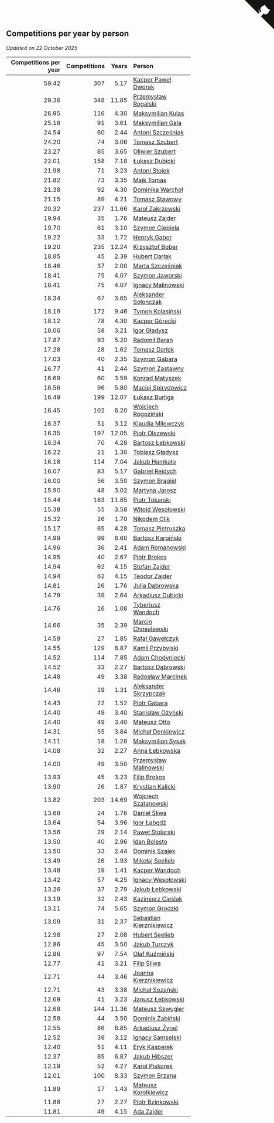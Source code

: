 ## Competitions per year by person

*Updated on 22 October 2025*

| Competitions per year | Competitions | Years | Person |
| ---: | ---: | ---: | :--- |
| 59.42 | 307 | 5.17 | [Kacper Paweł Dworak](https://www.worldcubeassociation.org/persons/2020DWOR01) |
| 29.36 | 348 | 11.85 | [Przemysław Rogalski](https://www.worldcubeassociation.org/persons/2013ROGA02) |
| 26.95 | 116 | 4.30 | [Maksymilian Kulas](https://www.worldcubeassociation.org/persons/2021KULA02) |
| 25.18 | 91 | 3.61 | [Maksymilian Gala](https://www.worldcubeassociation.org/persons/2022GALA01) |
| 24.54 | 60 | 2.44 | [Antoni Szcześniak](https://www.worldcubeassociation.org/persons/2023SZCZ04) |
| 24.20 | 74 | 3.06 | [Tomasz Szubert](https://www.worldcubeassociation.org/persons/2022SZUB02) |
| 23.27 | 85 | 3.65 | [Oliwier Szubert](https://www.worldcubeassociation.org/persons/2022SZUB01) |
| 22.01 | 158 | 7.18 | [Łukasz Dubicki](https://www.worldcubeassociation.org/persons/2018DUBI01) |
| 21.98 | 71 | 3.23 | [Antoni Stojek](https://www.worldcubeassociation.org/persons/2022STOJ03) |
| 21.82 | 73 | 3.35 | [Majk Tomas](https://www.worldcubeassociation.org/persons/2022TOMA05) |
| 21.38 | 92 | 4.30 | [Dominika Warchoł](https://www.worldcubeassociation.org/persons/2021WARC01) |
| 21.15 | 89 | 4.21 | [Tomasz Stawowy](https://www.worldcubeassociation.org/persons/2021STAW01) |
| 20.32 | 237 | 11.66 | [Karol Zakrzewski](https://www.worldcubeassociation.org/persons/2014ZAKR01) |
| 19.94 | 35 | 1.76 | [Mateusz Zajder](https://www.worldcubeassociation.org/persons/2024ZAJD01) |
| 19.70 | 61 | 3.10 | [Szymon Ciepiela](https://www.worldcubeassociation.org/persons/2022CIEP01) |
| 19.22 | 33 | 1.72 | [Henryk Gabor](https://www.worldcubeassociation.org/persons/2024GABO02) |
| 19.20 | 235 | 12.24 | [Krzysztof Bober](https://www.worldcubeassociation.org/persons/2013BOBE01) |
| 18.85 | 45 | 2.39 | [Hubert Darłak](https://www.worldcubeassociation.org/persons/2023DARL03) |
| 18.46 | 37 | 2.00 | [Marta Szcześniak](https://www.worldcubeassociation.org/persons/2023SZCZ07) |
| 18.41 | 75 | 4.07 | [Szymon Jaworski](https://www.worldcubeassociation.org/persons/2021JAWO01) |
| 18.41 | 75 | 4.07 | [Ignacy Malinowski](https://www.worldcubeassociation.org/persons/2021MALI02) |
| 18.34 | 67 | 3.65 | [Aleksander Sołonczak](https://www.worldcubeassociation.org/persons/2022SOLO01) |
| 18.19 | 172 | 9.46 | [Tymon Kolasiński](https://www.worldcubeassociation.org/persons/2016KOLA02) |
| 18.12 | 78 | 4.30 | [Kacper Górecki](https://www.worldcubeassociation.org/persons/2021GORE01) |
| 18.06 | 58 | 3.21 | [Igor Gładysz](https://www.worldcubeassociation.org/persons/2022GLAD01) |
| 17.87 | 93 | 5.20 | [Radomił Baran](https://www.worldcubeassociation.org/persons/2020BARA02) |
| 17.28 | 28 | 1.62 | [Tomasz Darłak](https://www.worldcubeassociation.org/persons/2024DARL01) |
| 17.03 | 40 | 2.35 | [Szymon Gabara](https://www.worldcubeassociation.org/persons/2023GABA01) |
| 16.77 | 41 | 2.44 | [Szymon Zastawny](https://www.worldcubeassociation.org/persons/2023ZAST01) |
| 16.69 | 60 | 3.59 | [Konrad Matyszek](https://www.worldcubeassociation.org/persons/2022MATY02) |
| 16.56 | 96 | 5.80 | [Maciej Spirydowicz](https://www.worldcubeassociation.org/persons/2020SPIR01) |
| 16.49 | 199 | 12.07 | [Łukasz Burliga](https://www.worldcubeassociation.org/persons/2013BURL01) |
| 16.45 | 102 | 6.20 | [Wojciech Rogoziński](https://www.worldcubeassociation.org/persons/2019ROGO04) |
| 16.37 | 51 | 3.12 | [Klaudia Milewczyk](https://www.worldcubeassociation.org/persons/2022MILE05) |
| 16.35 | 197 | 12.05 | [Piotr Olszewski](https://www.worldcubeassociation.org/persons/2013OLSZ02) |
| 16.34 | 70 | 4.28 | [Bartosz Łebkowski](https://www.worldcubeassociation.org/persons/2021LEBK01) |
| 16.22 | 21 | 1.30 | [Tobiasz Gładysz](https://www.worldcubeassociation.org/persons/2024GLAD02) |
| 16.18 | 114 | 7.04 | [Jakub Hamkało](https://www.worldcubeassociation.org/persons/2018HAMK01) |
| 16.07 | 83 | 5.17 | [Gabriel Rejdych](https://www.worldcubeassociation.org/persons/2020REJD01) |
| 16.00 | 56 | 3.50 | [Szymon Brągiel](https://www.worldcubeassociation.org/persons/2022BRAG03) |
| 15.90 | 48 | 3.02 | [Martyna Jarosz](https://www.worldcubeassociation.org/persons/2022JARO01) |
| 15.44 | 183 | 11.85 | [Piotr Tokarski](https://www.worldcubeassociation.org/persons/2013TOKA01) |
| 15.38 | 55 | 3.58 | [Witold Wesołowski](https://www.worldcubeassociation.org/persons/2022WESO01) |
| 15.32 | 26 | 1.70 | [Nikodem Olik](https://www.worldcubeassociation.org/persons/2024OLIK01) |
| 15.17 | 65 | 4.28 | [Tomasz Pietruszka](https://www.worldcubeassociation.org/persons/2021PIET01) |
| 14.99 | 99 | 6.60 | [Bartosz Karpiński](https://www.worldcubeassociation.org/persons/2019KARP03) |
| 14.96 | 36 | 2.41 | [Adam Romanowski](https://www.worldcubeassociation.org/persons/2023ROMA10) |
| 14.95 | 40 | 2.67 | [Piotr Brokos](https://www.worldcubeassociation.org/persons/2023BROK01) |
| 14.94 | 62 | 4.15 | [Stefan Zajder](https://www.worldcubeassociation.org/persons/2021ZAJD02) |
| 14.94 | 62 | 4.15 | [Teodor Zajder](https://www.worldcubeassociation.org/persons/2021ZAJD03) |
| 14.81 | 26 | 1.76 | [Julia Dąbrowska](https://www.worldcubeassociation.org/persons/2024DABR01) |
| 14.79 | 39 | 2.64 | [Arkadiusz Dubicki](https://www.worldcubeassociation.org/persons/2023DUBI01) |
| 14.76 | 16 | 1.08 | [Tyberiusz Wandoch](https://www.worldcubeassociation.org/persons/2024WAND03) |
| 14.66 | 35 | 2.39 | [Marcin Chmielewski](https://www.worldcubeassociation.org/persons/2023CHMI01) |
| 14.59 | 27 | 1.85 | [Rafał Gawełczyk](https://www.worldcubeassociation.org/persons/2023GAWE01) |
| 14.55 | 129 | 8.87 | [Kamil Przybylski](https://www.worldcubeassociation.org/persons/2016PRZY01) |
| 14.52 | 114 | 7.85 | [Adam Chodyniecki](https://www.worldcubeassociation.org/persons/2017CHOD02) |
| 14.52 | 33 | 2.27 | [Bartosz Dąbrowski](https://www.worldcubeassociation.org/persons/2023DABR07) |
| 14.48 | 49 | 3.38 | [Radosław Marcinek](https://www.worldcubeassociation.org/persons/2022MARC05) |
| 14.46 | 19 | 1.31 | [Aleksander Skrzypczak](https://www.worldcubeassociation.org/persons/2024SKRZ01) |
| 14.43 | 22 | 1.52 | [Piotr Gabara](https://www.worldcubeassociation.org/persons/2024GABA02) |
| 14.40 | 49 | 3.40 | [Stanisław Ożyński](https://www.worldcubeassociation.org/persons/2022OZYN01) |
| 14.40 | 49 | 3.40 | [Mateusz Otto](https://www.worldcubeassociation.org/persons/2022OTTO01) |
| 14.31 | 55 | 3.84 | [Michał Denkiewicz](https://www.worldcubeassociation.org/persons/2021DENK01) |
| 14.11 | 18 | 1.28 | [Maksymilian Sysak](https://www.worldcubeassociation.org/persons/2024SYSA01) |
| 14.08 | 32 | 2.27 | [Anna Łebkowska](https://www.worldcubeassociation.org/persons/2023LEBK04) |
| 14.00 | 49 | 3.50 | [Przemysław Malinowski](https://www.worldcubeassociation.org/persons/2022MALI01) |
| 13.93 | 45 | 3.23 | [Filip Brokos](https://www.worldcubeassociation.org/persons/2022BROK03) |
| 13.90 | 26 | 1.87 | [Krystian Kalicki](https://www.worldcubeassociation.org/persons/2023KALI10) |
| 13.82 | 203 | 14.69 | [Wojciech Szatanowski](https://www.worldcubeassociation.org/persons/2011SZAT01) |
| 13.68 | 24 | 1.76 | [Daniel Śliwa](https://www.worldcubeassociation.org/persons/2024SLIW01) |
| 13.64 | 54 | 3.96 | [Igor Łabędź](https://www.worldcubeassociation.org/persons/2021LABE01) |
| 13.56 | 29 | 2.14 | [Paweł Stolarski](https://www.worldcubeassociation.org/persons/2023STOL04) |
| 13.50 | 40 | 2.96 | [Idan Bolesto](https://www.worldcubeassociation.org/persons/2022BOLE01) |
| 13.50 | 33 | 2.44 | [Dominik Szajek](https://www.worldcubeassociation.org/persons/2023SZAJ01) |
| 13.49 | 26 | 1.93 | [Mikołaj Seelieb](https://www.worldcubeassociation.org/persons/2023SEEL04) |
| 13.48 | 19 | 1.41 | [Kacper Wandoch](https://www.worldcubeassociation.org/persons/2024WAND01) |
| 13.42 | 57 | 4.25 | [Ignacy Wesołowski](https://www.worldcubeassociation.org/persons/2021WESO01) |
| 13.26 | 37 | 2.79 | [Jakub Łebkowski](https://www.worldcubeassociation.org/persons/2023LEBK01) |
| 13.19 | 32 | 2.43 | [Kazimierz Cieślak](https://www.worldcubeassociation.org/persons/2023CIES01) |
| 13.11 | 74 | 5.65 | [Szymon Grodzki](https://www.worldcubeassociation.org/persons/2020GROD01) |
| 13.09 | 31 | 2.37 | [Sebastian Kierznikiewicz](https://www.worldcubeassociation.org/persons/2023KIER02) |
| 12.98 | 27 | 2.08 | [Hubert Seelieb](https://www.worldcubeassociation.org/persons/2023SEEL02) |
| 12.86 | 45 | 3.50 | [Jakub Turczyk](https://www.worldcubeassociation.org/persons/2022TURC02) |
| 12.86 | 97 | 7.54 | [Olaf Kuźmiński](https://www.worldcubeassociation.org/persons/2018KUZM02) |
| 12.77 | 41 | 3.21 | [Filip Śliwa](https://www.worldcubeassociation.org/persons/2022SLIW01) |
| 12.71 | 44 | 3.46 | [Joanna Kierznikiewicz](https://www.worldcubeassociation.org/persons/2022KIER01) |
| 12.71 | 43 | 3.38 | [Michał Sozański](https://www.worldcubeassociation.org/persons/2022SOZA02) |
| 12.69 | 41 | 3.23 | [Janusz Łebkowski](https://www.worldcubeassociation.org/persons/2022LEBK01) |
| 12.68 | 144 | 11.36 | [Mateusz Szwugier](https://www.worldcubeassociation.org/persons/2014SZWU01) |
| 12.58 | 44 | 3.50 | [Dominik Żabiński](https://www.worldcubeassociation.org/persons/2022ZABI01) |
| 12.55 | 86 | 6.85 | [Arkadiusz Żynel](https://www.worldcubeassociation.org/persons/2018ZYNE01) |
| 12.52 | 39 | 3.12 | [Ignacy Samselski](https://www.worldcubeassociation.org/persons/2022SAMS03) |
| 12.40 | 51 | 4.11 | [Eryk Kasperek](https://www.worldcubeassociation.org/persons/2021KASP01) |
| 12.37 | 85 | 6.87 | [Jakub Hibszer](https://www.worldcubeassociation.org/persons/2018HIBS01) |
| 12.19 | 52 | 4.27 | [Karol Piskorek](https://www.worldcubeassociation.org/persons/2021PISK01) |
| 12.01 | 100 | 8.33 | [Szymon Brzana](https://www.worldcubeassociation.org/persons/2017BRZA01) |
| 11.89 | 17 | 1.43 | [Mateusz Korolkiewicz](https://www.worldcubeassociation.org/persons/2024KORO03) |
| 11.88 | 27 | 2.27 | [Piotr Bzinkowski](https://www.worldcubeassociation.org/persons/2023BZIN01) |
| 11.81 | 49 | 4.15 | [Ada Zajder](https://www.worldcubeassociation.org/persons/2021ZAJD01) |


<a href="https://github.com/maxidragon/wca_statistics_pl" class="github-corner" aria-label="View source on Github"><svg width="80" height="80" viewBox="0 0 250 250" style="fill:#151513; color:#fff; position: absolute; top: 0; border: 0; right: 0;" aria-hidden="true"><path d="M0,0 L115,115 L130,115 L142,142 L250,250 L250,0 Z"></path><path d="M128.3,109.0 C113.8,99.7 119.0,89.6 119.0,89.6 C122.0,82.7 120.5,78.6 120.5,78.6 C119.2,72.0 123.4,76.3 123.4,76.3 C127.3,80.9 125.5,87.3 125.5,87.3 C122.9,97.6 130.6,101.9 134.4,103.2" fill="currentColor" style="transform-origin: 130px 106px;" class="octo-arm"></path><path d="M115.0,115.0 C114.9,115.1 118.7,116.5 119.8,115.4 L133.7,101.6 C136.9,99.2 139.9,98.4 142.2,98.6 C133.8,88.0 127.5,74.4 143.8,58.0 C148.5,53.4 154.0,51.2 159.7,51.0 C160.3,49.4 163.2,43.6 171.4,40.1 C171.4,40.1 176.1,42.5 178.8,56.2 C183.1,58.6 187.2,61.8 190.9,65.4 C194.5,69.0 197.7,73.2 200.1,77.6 C213.8,80.2 216.3,84.9 216.3,84.9 C212.7,93.1 206.9,96.0 205.4,96.6 C205.1,102.4 203.0,107.8 198.3,112.5 C181.9,128.9 168.3,122.5 157.7,114.1 C157.9,116.9 156.7,120.9 152.7,124.9 L141.0,136.5 C139.8,137.7 141.6,141.9 141.8,141.8 Z" fill="currentColor" class="octo-body"></path></svg></a><style>.github-corner:hover .octo-arm{animation:octocat-wave 560ms ease-in-out}@keyframes octocat-wave{0%,100%{transform:rotate(0)}20%,60%{transform:rotate(-25deg)}40%,80%{transform:rotate(10deg)}}@media (max-width:500px){.github-corner:hover .octo-arm{animation:none}.github-corner .octo-arm{animation:octocat-wave 560ms ease-in-out}}</style>
